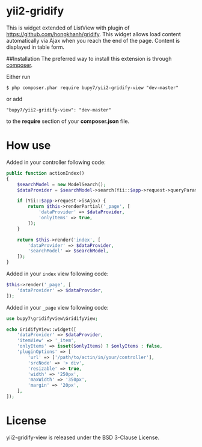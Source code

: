 # yii2-gridify

This is widget extended of ListView with plugin of https://github.com/hongkhanh/gridify. This widget allows load content automatically via Ajax when you reach the end of the page. Content is displayed in table form.

##Installation
The preferred way to install this extension is through [composer](http://getcomposer.org/download/).

Either run
```
$ php composer.phar require bupy7/yii2-gridify-view "dev-master"
```

or add
```
"bupy7/yii2-gridify-view": "dev-master"
```

to the **require** section of your **composer.json** file.

# How use

Added in your controller following code:

```php
public function actionIndex()
{
    $searchModel = new ModelSearch();
    $dataProvider = $searchModel->search(Yii::$app->request->queryParams);

    if (Yii::$app->request->isAjax) {
        return $this->renderPartial('_page', [
            'dataProvider' => $dataProvider,
            'onlyItems' => true,
        ]);
    }

    return $this->render('index', [
        'dataProvider' => $dataProvider,
        'searchModel' => $searchModel,
    ]);
}
```

Added in your ```index``` view following code:

```php
$this->render('_page', [
    'dataProvider' => $dataProvider,
]);
```

Added in your ```_page``` view following code:

```php
use bupy7\gridifyview\GridifyView;

echo GridifyView::widget([
    'dataProvider' => $dataProvider,
    'itemView' => '_item',
    'onlyItems' => isset($onlyItems) ? $onlyItems : false,
    'pluginOptions' => [
        'url' => ['/path/to/actin/in/your/controller'],
        'srcNode' => '> div',
        'resizable' => true,
        'width' => '250px',
        'maxWidth' => '350px',
        'margin' => '20px',
    ],
]);
```

# License

yii2-gridify-view is released under the BSD 3-Clause License.
